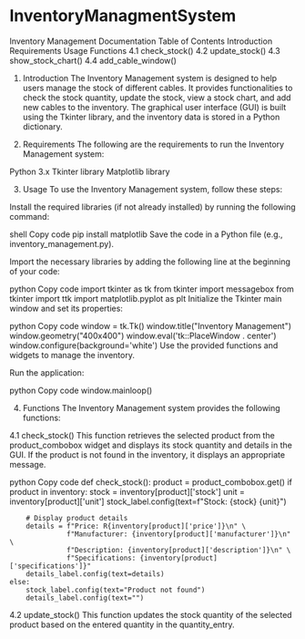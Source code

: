 # InventoryManagmentSystem
Inventory Management Documentation
Table of Contents
Introduction
Requirements
Usage
Functions
4.1 check_stock()
4.2 update_stock()
4.3 show_stock_chart()
4.4 add_cable_window()
<a name="introduction"></a>

1. Introduction
The Inventory Management system is designed to help users manage the stock of different cables. It provides functionalities to check the stock quantity, update the stock, view a stock chart, and add new cables to the inventory. The graphical user interface (GUI) is built using the Tkinter library, and the inventory data is stored in a Python dictionary.

<a name="requirements"></a>

2. Requirements
The following are the requirements to run the Inventory Management system:

Python 3.x
Tkinter library
Matplotlib library
<a name="usage"></a>

3. Usage
To use the Inventory Management system, follow these steps:

Install the required libraries (if not already installed) by running the following command:

shell
Copy code
pip install matplotlib
Save the code in a Python file (e.g., inventory_management.py).

Import the necessary libraries by adding the following line at the beginning of your code:

python
Copy code
import tkinter as tk
from tkinter import messagebox
from tkinter import ttk
import matplotlib.pyplot as plt
Initialize the Tkinter main window and set its properties:

python
Copy code
window = tk.Tk()
window.title("Inventory Management")
window.geometry("400x400")
window.eval('tk::PlaceWindow . center')
window.configure(background='white')
Use the provided functions and widgets to manage the inventory.

Run the application:

python
Copy code
window.mainloop()
<a name="functions"></a>

4. Functions
The Inventory Management system provides the following functions:

<a name="check_stock"></a>

4.1 check_stock()
This function retrieves the selected product from the product_combobox widget and displays its stock quantity and details in the GUI. If the product is not found in the inventory, it displays an appropriate message.

python
Copy code
def check_stock():
    product = product_combobox.get()
    if product in inventory:
        stock = inventory[product]['stock']
        unit = inventory[product]['unit']
        stock_label.config(text=f"Stock: {stock} {unit}")

        # Display product details
        details = f"Price: R{inventory[product]['price']}\n" \
                  f"Manufacturer: {inventory[product]['manufacturer']}\n" \
                  f"Description: {inventory[product]['description']}\n" \
                  f"Specifications: {inventory[product]['specifications']}"
        details_label.config(text=details)
    else:
        stock_label.config(text="Product not found")
        details_label.config(text="")
<a name="update_stock"></a>

4.2 update_stock()
This function updates the stock quantity of the selected product based on the entered quantity in the quantity_entry.
